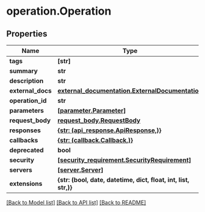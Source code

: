 # operation.Operation

## Properties
Name | Type | Description | Notes
------------ | ------------- | ------------- | -------------
**tags** | **[str]** |  | [optional] 
**summary** | **str** |  | [optional] 
**description** | **str** |  | [optional] 
**external_docs** | [**external_documentation.ExternalDocumentation**](ExternalDocumentation.md) |  | [optional] 
**operation_id** | **str** |  | [optional] 
**parameters** | [**[parameter.Parameter]**](Parameter.md) |  | [optional] 
**request_body** | [**request_body.RequestBody**](RequestBody.md) |  | [optional] 
**responses** | [**{str: (api_response.ApiResponse,)}**](ApiResponse.md) |  | [optional] 
**callbacks** | [**{str: (callback.Callback,)}**](Callback.md) |  | [optional] 
**deprecated** | **bool** |  | [optional] 
**security** | [**[security_requirement.SecurityRequirement]**](SecurityRequirement.md) |  | [optional] 
**servers** | [**[server.Server]**](Server.md) |  | [optional] 
**extensions** | **{str: (bool, date, datetime, dict, float, int, list, str,)}** |  | [optional] 

[[Back to Model list]](../README.md#documentation-for-models) [[Back to API list]](../README.md#documentation-for-api-endpoints) [[Back to README]](../README.md)


